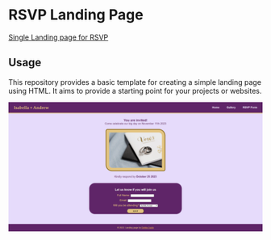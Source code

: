 # RSVP Landing Page

[Single Landing page for RSVP](https://cyphernyx.github.io/HTML-Simple-landing-page/)

## Usage
This repository provides a basic template for creating a simple landing page using HTML. It aims to provide a starting point for your projects or websites.

![Screenshot of the landing page for Isabella + Andrew RSVP.](./assets/screencapture-cyphernyx-github-io-HTML-Simple-landing-page.png)